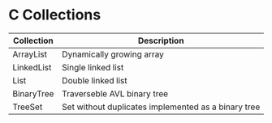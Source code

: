 # C Collections

| Collection | Description                                         |
| ---------- | --------------------------------------------------- |
| ArrayList  | Dynamically growing array                           |
| LinkedList | Single linked list                                  |
| List       | Double linked list                                  |
| BinaryTree | Traverseble AVL binary tree                         |
| TreeSet    | Set without duplicates implemented as a binary tree |
